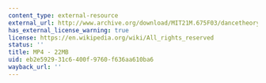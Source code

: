 ```yaml
---
content_type: external-resource
external_url: http://www.archive.org/download/MIT21M.675F03/dancetheorycomp2003group4-220k.mp4
has_external_license_warning: true
license: https://en.wikipedia.org/wiki/All_rights_reserved
status: ''
title: MP4 - 22MB
uid: eb2e5929-31c6-400f-9760-f636aa610ba6
wayback_url: ''
---
```


